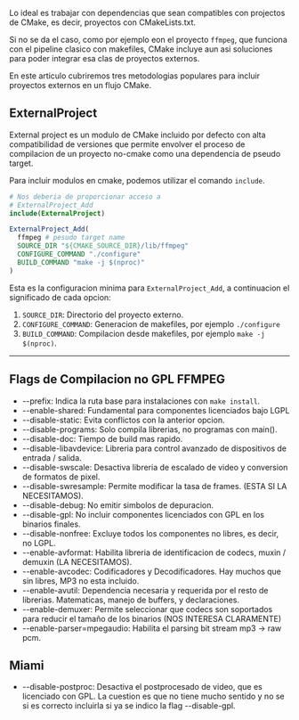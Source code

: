 Lo ideal es trabajar con dependencias que sean compatibles con projectos de CMake, es decir, proyectos con CMakeLists.txt.

Si no se da el caso, como por ejemplo eon el proyecto `ffmpeg`, que funciona con el pipeline  clasico con makefiles, CMake incluye aun asi soluciones para poder integrar esa clas de proyectos externos.

En este articulo cubriremos tres metodologias populares para incluir proyectos externos en un flujo CMake.

## ExternalProject

External project es un modulo de CMake incluido por defecto con alta compatibilidad de versiones que permite envolver el proceso de compilacion de un proyecto no-cmake como una dependencia de pseudo target.

Para incluir modulos en cmake, podemos utilizar el comando `include`.

```cmake
# Nos deberia de proporcionar acceso a
# ExternalProject_Add
include(ExternalProject)

ExternalProject_Add(
  ffmpeg # pesudo target name
  SOURCE_DIR "${CMAKE_SOURCE_DIR}/lib/ffmpeg"
  CONFIGURE_COMMAND "./configure"
  BUILD_COMMAND "make -j $(nproc)"
)
```

Esta es la configuracion minima para `ExternalProject_Add`, a continuacion el significado de cada opcion:

1. `SOURCE_DIR`: Directorio del proyecto externo.
2. `CONFIGURE_COMMAND`:  Generacion de makefiles, por ejemplo `./configure`
3. `BUILD_COMMAND`: Compilacion desde makefiles, por ejemplo `make -j $(nproc)`.

---

## Flags de Compilacion no GPL FFMPEG

- --prefix: Indica la ruta base para instalaciones con `make install`.
- --enable-shared: Fundamental para componentes licenciados bajo LGPL
- --disable-static: Evita conflictos con la anterior opcion.
- --disable-programs: Solo compila librerias, no programas con main().
- --disable-doc: Tiempo de build mas rapido.
- --disable-libavdevice: Libreria para control avanzado de dispositivos de entrada / salida.
- --disable-swscale: Desactiva libreria de escalado de video y conversion de formatos de pixel.
- --disable-swresample: Permite modificar la tasa de frames. (ESTA SI LA NECESITAMOS).
- --disable-debug: No emitir simbolos de depuracion.
- --disable-gpl: No incluir componentes licenciados con GPL en los binarios finales.
- --disable-nonfree: Excluye todos los componentes no libres, es decir, no LGPL.
- --enable-avformat: Habilita libreria de identificacion de codecs, muxin / demuxin (LA NECESITAMOS).
- --enable-avcodec: Codificadores y Decodificadores. Hay muchos que sin libres, MP3 no esta incluido.
- --enable-avutil: Dependencia necesaria y requerida por el resto de librerias. Matematicas, manejo de buffers, y declaraciones.
- --enable-demuxer: Permite seleccionar que codecs son soportados para reducir el tamaño  de los binarios (NOS INTERESA CLARAMENTE)
- --enable-parser=mpegaudio: Habilita el parsing bit stream mp3 -> raw pcm.


## Miami
- --disable-postproc: Desactiva el postprocesado de video, que es licenciado con GPL. La cuestion es que no tiene mucho sentido y no se si es correcto incluirla si ya se indico la flag --disable-gpl.